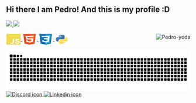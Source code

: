 ## Hi there I am Pedro! And this is my profile :D
<!--
-  I’m currently working on my own project, its only an idea for now,further forward I will tell more...
-  I’m currently learning python,sql,Java Script,c++,and Front-end
-  I’m looking to collaborate on my own project with my friend
-  I’m looking for help with work, codes,pages,design(maybe),what you need ;)
-  Ask me about work,games,codes,doubts
-  How to reach me: email:pedro.ocanha.correa@escola.pr.gov.br to contact me!
-  Pronouns: he/him
-  Fun fact: I like Indie Games :D
-->
<div>
  <a href="https://github.com/PedroOcanha">
  <div>
<a href="https://beacons.ai/pedroocanha">
<img height="180em" src="https://github-readme-stats.vercel.app/api?username=pedroocanha&show_icons=true&theme=dark&include_all_commits=true&count_private=true"/>
<img height="188em" src="https://github-readme-stats.vercel.app/api/top-langs/?username=pedroocanha&layout=compact&langs_count=16&theme=dark"/>
</div>
  </div>

<div style="display: inline_block"><br>
<img align="center" alt-"Pedro-3s" height="30" width="40" src="https://raw.githubusercontent.com/devicons/devicon/master/icons/javascript/javascript-plain.svg">
<img align="center" alt="Pedro-HTML" height="30" width="40" src="https://raw.githubusercontent.com/devicons/devicon/master/icons/html5/html5-original.svg">
<img align="center" alt="Pedro-CSS" height="30" width="40" src="https://raw.githubusercontent.com/devicons/devicon/master/icons/css3/css3-original.svg">
<img align="center" alt="Pedro-Python" height="30" width="40" src="https://raw.githubusercontent.com/devicons/devicon/master/icons/python/python-original.svg">
<img align="right" alt="Pedro-yoda" src="https://cdn.discordapp.com/attachments/795358919417397249/825430589581688872/hi.gif">
</div>
<br>
  <picture align="center">
  <source media="(prefers-color-scheme: dark)" srcset="https://raw.githubusercontent.com/pedroocanha/pedroocanha/output/github-contribution-grid-snake-dark.svg">
  <source media="(prefers-color-scheme: light)" srcset="https://raw.githubusercontent.com/pedroocanha/pedroocanha/output/github-contribution-grid-snake-dark.svg">
  <img align="center" alt="github contribution grid snake animation" src="https://raw.githubusercontent.com/pedroocanha/pedroocanha/output/github-contribution-grid-snake.svg">
</picture>
  <br>  
<div class="social-links">


  <a href="https://discord.gg/UseKhxMp" target="_blank">
    <img src="https://img.shields.io/badge/Discord-7289DA?style=for-the-badge&logo=discord&logoColor=white" alt="Discord icon">
  </a>
  <a href="https://parallel.earth" target="_blank">
    <img src="https://www.linkedin.com/in/pedro-ocanha-893893351?utm_source=share&utm_campaign=share_via&utm_content=profile&utm_medium=android_app" alt="Linkedin icon">
  </a>
</div>

</div>
